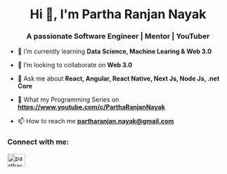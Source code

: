 <h1 align="center">Hi 👋, I'm Partha Ranjan Nayak</h1>
<h3 align="center">A passionate Software Engineer | Mentor | YouTuber </h3>

- 🌱 I’m currently learning **Data Science, Machine Learing & Web 3.0**

- 👯 I’m looking to collaborate on **Web 3.0**

- 💬 Ask me about **React, Angular, React Native, Next Js, Node Js, .net Core**

- 💬 What my Programming Series on **https://www.youtube.com/c/ParthaRanjanNayak**

- 📫 How to reach me **partharanjan.nayak@gmail.com**


<h3 align="left">Connect with me:</h3>
<p align="left">
<a href="https://linkedin.com/in/partharanjan" target="blank"><img align="center" src="https://brand.linkedin.com/content/dam/me/business/en-us/amp/brand-site/v2/bg/LI-Bug.svg.original.svg" alt="partharanjan" height="30" width="40" /></a>
</p>

